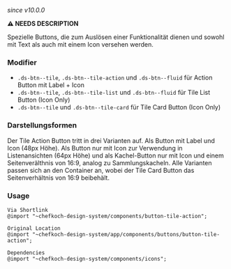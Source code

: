 *since v10.0.0*

__⚠️ NEEDS DESCRIPTION__

Spezielle Buttons, die zum Auslösen einer Funktionalität dienen und sowohl mit Text als auch mit einem Icon versehen werden.

### Modifier
* `.ds-btn--tile`, `.ds-btn--tile-action` und `.ds-btn--fluid` für Action Button mit Label + Icon
* `.ds-btn--tile`, `.ds-btn--tile-list` und `.ds-btn--fluid` für Tile List Button (Icon Only)
* `.ds-btn--tile` und `.ds-btn--tile-card` für Tile Card Button (Icon Only)

### Darstellungsformen
Der Tile Action Button tritt in drei Varianten auf. Als Button mit Label und Icon (48px Höhe). Als Button nur mit Icon zur Verwendung in Listenansichten (64px Höhe) und als Kachel-Button nur mit Icon und einem Seitenverälthnis von 16:9, analog zu Sammlungskacheln. Alle Varianten passen sich an den Container an, wobei der Tile Card Button das Seitenverhältnis von 16:9 beibehält. 

### Usage  
    
    Via Shortlink 
    @import "~chefkoch-design-system/components/button-tile-action";
    
    Original Location
    @import "~chefkoch-design-system/app/components/buttons/button-tile-action";

    Dependencies
    @import "~chefkoch-design-system/components/icons";
